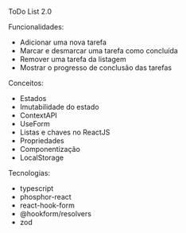 ToDo List 2.0

Funcionalidades:

- Adicionar uma nova tarefa
- Marcar e desmarcar uma tarefa como concluída
- Remover uma tarefa da listagem
- Mostrar o progresso de conclusão das tarefas

Conceitos:

- Estados
- Imutabilidade do estado
- ContextAPI
- UseForm
- Listas e chaves no ReactJS
- Propriedades
- Componentização
- LocalStorage

Tecnologias:

- typescript
- phosphor-react    
- react-hook-form
- @hookform/resolvers
- zod